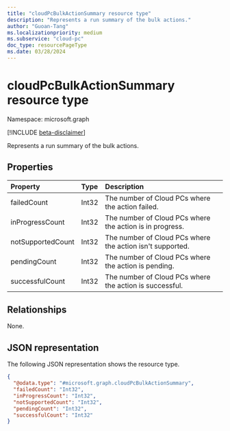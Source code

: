 ```yaml
---
title: "cloudPcBulkActionSummary resource type"
description: "Represents a run summary of the bulk actions."
author: "Guoan-Tang"
ms.localizationpriority: medium
ms.subservice: "cloud-pc"
doc_type: resourcePageType
ms.date: 03/28/2024
---
```


# cloudPcBulkActionSummary resource type

Namespace: microsoft.graph

[!INCLUDE [beta-disclaimer](../../includes/beta-disclaimer.md)]

Represents a run summary of the bulk actions.

## Properties
|Property|Type|Description|
|:---|:---|:---|
|failedCount|Int32|The number of Cloud PCs where the action failed.|
|inProgressCount|Int32|The number of Cloud PCs where the action is in progress.|
|notSupportedCount|Int32|The number of Cloud PCs where the action isn't supported.|
|pendingCount|Int32|The number of Cloud PCs where the action is pending.|
|successfulCount|Int32|The number of Cloud PCs where the action is successful.|

## Relationships
None.

## JSON representation
The following JSON representation shows the resource type.
<!-- {
  "blockType": "resource",
  "@odata.type": "microsoft.graph.cloudPcBulkActionSummary"
}
-->
``` json
{
  "@odata.type": "#microsoft.graph.cloudPcBulkActionSummary",
  "failedCount": "Int32",
  "inProgressCount": "Int32",
  "notSupportedCount": "Int32",
  "pendingCount": "Int32",
  "successfulCount": "Int32"
}
```
